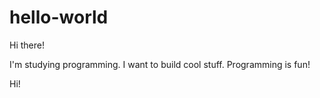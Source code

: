 # hello-world

Hi there!

I'm studying programming. I want to build cool stuff. Programming is fun!

Hi!
